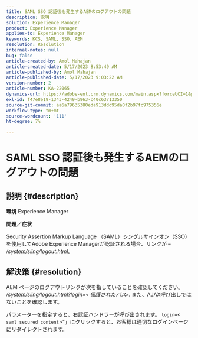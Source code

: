 ```yaml
---
title: SAML SSO 認証後も発生するAEMのログアウトの問題
description: 説明
solution: Experience Manager
product: Experience Manager
applies-to: Experience Manager
keywords: KCS, SAML, SSO, AEM
resolution: Resolution
internal-notes: null
bug: false
article-created-by: Amol Mahajan
article-created-date: 5/17/2023 8:53:49 AM
article-published-by: Amol Mahajan
article-published-date: 5/17/2023 9:03:22 AM
version-number: 2
article-number: KA-22065
dynamics-url: https://adobe-ent.crm.dynamics.com/main.aspx?forceUCI=1&pagetype=entityrecord&etn=knowledgearticle&id=35968450-90f4-ed11-8848-6045bd006d92
exl-id: f47e8e19-1343-4249-b963-c40c63713350
source-git-commit: aa6a79635380eda913ddd95da0f2b97fc975356e
workflow-type: tm+mt
source-wordcount: '111'
ht-degree: 7%

---
```


# SAML SSO 認証後も発生するAEMのログアウトの問題

## 説明 {#description}

<b>環境</b>
Experience Manager

<b>問題／症状</b>

Security Assertion Markup Language （SAML）シングルサインオン（SSO）を使用してAdobe Experience Managerが認証される場合、リンクが –  */system/sling/logout.html。*


## 解決策 {#resolution}


AEM ページのログアウトリンクが次を指していることを確認してください。 */system/sling/logout.html?login=`<` 保護されたパス`>`*. また、AJAX呼び出しではないことを確認します。

パラメーターを指定すると、右認証ハンドラーが呼び出されます。 `login=`&lt;` saml secured content`>&quot;」にクリックすると、お客様は適切なログインページにリダイレクトされます。

